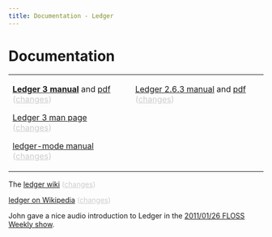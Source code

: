 ```yaml
---
title: Documentation - Ledger
---
```


# Documentation

<style>
.dim, .dim a:link, .dim a:visited { color:#ccc; }
</style>
<table style="width:100%; border:none;"><tr valign=top><td>

**[Ledger 3 manual](3.0/doc/ledger3.html)**
 and [pdf](3.0/doc/ledger3.pdf)
 <span class=dim> ([changes](https://github.com/ledger/ledger/commits/master/doc/ledger3.texi)) </span>

[Ledger 3 man page](3.0/doc/ledger.1.html)
 <span class=dim> ([changes](https://github.com/ledger/ledger/commits/master/doc/ledger.1)) </span>

[ledger-mode manual](3.0/doc/ledger-mode.html)
 <span class=dim> ([changes](https://github.com/ledger/ledger/commits/master/doc/ledger-mode.texi)) </span>

</td><td>

[Ledger 2.6.3 manual](2.6/ledger.html)
 and [pdf](2.6/ledger.pdf)
 <span class=dim> ([changes](https://github.com/ledger/ledger/commits/maint/ledger.texi)) </span>

</td></tr></table>

The [ledger wiki](http://wiki.ledger-cli.org)
 <span class=dim> ([changes](https://github.com/ledger/ledger/wiki/_history)) </span>

[ledger on Wikipedia](https://en.wikipedia.org/wiki/Ledger_%28software%29)
 <span class=dim> ([changes](https://en.wikipedia.org/w/index.php?title=Ledger_%28software%29&action=history)) </span>

John gave a nice audio introduction to Ledger in the [2011/01/26 FLOSS Weekly show](http://twit.tv/floss150).
